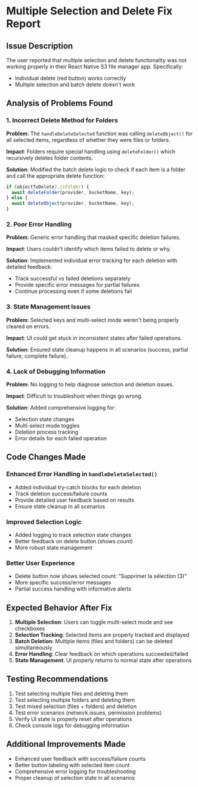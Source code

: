 # Multiple Selection and Delete Fix Report

## Issue Description
The user reported that multiple selection and delete functionality was not working properly in their React Native S3 file manager app. Specifically:
- Individual delete (red button) works correctly
- Multiple selection and batch delete doesn't work

## Analysis of Problems Found

### 1. Incorrect Delete Method for Folders
**Problem**: The `handleDeleteSelected` function was calling `deleteObject()` for all selected items, regardless of whether they were files or folders.

**Impact**: Folders require special handling using `deleteFolder()` which recursively deletes folder contents.

**Solution**: Modified the batch delete logic to check if each item is a folder and call the appropriate delete function:
```typescript
if (objectToDelete?.isFolder) {
  await deleteFolder(provider, bucketName, key);
} else {
  await deleteObject(provider, bucketName, key);
}
```

### 2. Poor Error Handling
**Problem**: Generic error handling that masked specific deletion failures.

**Impact**: Users couldn't identify which items failed to delete or why.

**Solution**: Implemented individual error tracking for each deletion with detailed feedback:
- Track successful vs failed deletions separately
- Provide specific error messages for partial failures
- Continue processing even if some deletions fail

### 3. State Management Issues
**Problem**: Selected keys and multi-select mode weren't being properly cleared on errors.

**Impact**: UI could get stuck in inconsistent states after failed operations.

**Solution**: Ensured state cleanup happens in all scenarios (success, partial failure, complete failure).

### 4. Lack of Debugging Information
**Problem**: No logging to help diagnose selection and deletion issues.

**Impact**: Difficult to troubleshoot when things go wrong.

**Solution**: Added comprehensive logging for:
- Selection state changes
- Multi-select mode toggles
- Deletion process tracking
- Error details for each failed operation

## Code Changes Made

### Enhanced Error Handling in `handleDeleteSelected()`
- Added individual try-catch blocks for each deletion
- Track deletion success/failure counts
- Provide detailed user feedback based on results
- Ensure state cleanup in all scenarios

### Improved Selection Logic
- Added logging to track selection state changes
- Better feedback on delete button (shows count)
- More robust state management

### Better User Experience
- Delete button now shows selected count: "Supprimer la sélection (3)"
- More specific success/error messages
- Partial success handling with informative alerts

## Expected Behavior After Fix

1. **Multiple Selection**: Users can toggle multi-select mode and see checkboxes
2. **Selection Tracking**: Selected items are properly tracked and displayed
3. **Batch Deletion**: Multiple items (files and folders) can be deleted simultaneously
4. **Error Handling**: Clear feedback on which operations succeeded/failed
5. **State Management**: UI properly returns to normal state after operations

## Testing Recommendations

1. Test selecting multiple files and deleting them
2. Test selecting multiple folders and deleting them
3. Test mixed selection (files + folders) and deletion
4. Test error scenarios (network issues, permission problems)
5. Verify UI state is properly reset after operations
6. Check console logs for debugging information

## Additional Improvements Made

- Enhanced user feedback with success/failure counts
- Better button labeling with selected item count
- Comprehensive error logging for troubleshooting
- Proper cleanup of selection state in all scenarios